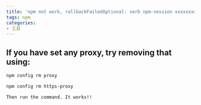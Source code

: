 ```yaml
---
title: 'npm not work, rollbackFailedOptional: verb npm-session xxxxxxxxxxxxxxxxxx'
tags: npm
categories: 
- 工具
---
```


## If you have set any proxy, try removing that using:

```bash
npm config rm proxy

npm config rm https-proxy

Then run the command. It works!!
```